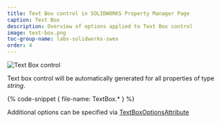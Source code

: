 ```yaml
---
title: Text Box control in SOLIDWORKS Property Manager Page
caption: Text Box
description: Overview of options applied to Text Box control
image: text-box.png
toc-group-name: labs-solidworks-swex
order: 4
---
```

![Text Box control](text-box.png)

Text box control will be automatically generated for all properties of type *string*.

{% code-snippet { file-name: TextBox.* } %}

Additional options can be specified via [TextBoxOptionsAttribute](https://docs.codestack.net/swex/pmpage/html/T_CodeStack_SwEx_PMPage_Attributes_TextBoxOptionsAttribute.htm)

